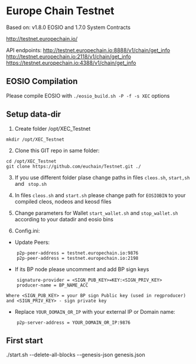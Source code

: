 # Europe Chain Testnet

Based on: v1.8.0 EOSIO and 1.7.0 System Contracts  

http://testnet.europechain.io/

API endpoints:
http://testnet.europechain.io:8888/v1/chain/get_info  
http://testnet.europechain.io:2118/v1/chain/get_info  
https://testnet.europechain.io:4388/v1/chain/get_info  


## EOSIO Compilation
Please compile EOSIO with `./eosio_build.sh -P -f -s XEC` options

## Setup data-dir
1. Create folder /opt/XEC_Testnet 
```
mkdir /opt/XEC_Testnet
```

2. Clone this GIT repo in same folder:
```
cd /opt/XEC_Testnet
git clone https://github.com/euchain/Testnet.git ./
```

3. If you use different folder plase change paths in files `cleos.sh`, `start,sh` and ` stop.sh`

4. In files `cleos.sh` and `start.sh` please change path for `EOSIOBIN` to your compiled cleos, nodeos and keosd files

5. Change parameters for Wallet `start_wallet.sh` and `stop_wallet.sh` according to your datadir and eosio bins

6. Config.ini:
- Update Peers:
```
    p2p-peer-address = testnet.europechain.io:9876
    p2p-peer-address = testnet.europechain.io:2198
```
- If its BP node please uncomment and add BP sign keys
```
    signature-provider = <SIGN_PUB_KEY>=KEY:<SIGN_PRIV_KEY>
    producer-name = BP_NAME_ACC
```
    Where <SIGN_PUB_KEY> = your BP sign Public key (used in regproducer) and <SIGN_PRIV_KEY> - sign private key
- Replace `YOUR_DOMAIN_OR_IP` with your external IP or Domain name:
```
    p2p-server-address = YOUR_DOMAIN_OR_IP:9876
```

## First start
./start.sh --delete-all-blocks --genesis-json genesis.json

